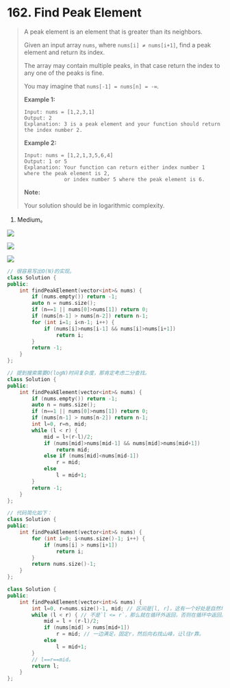 # 162. Find Peak Element

> A peak element is an element that is greater than its neighbors.
>
> Given an input array `nums`, where `nums[i] ≠ nums[i+1]`, find a peak element and return its index.
>
> The array may contain multiple peaks, in that case return the index to any one of the peaks is fine.
>
> You may imagine that `nums[-1] = nums[n] = -∞`.
>
> **Example 1:**
>
> ```
> Input: nums = [1,2,3,1]
> Output: 2
> Explanation: 3 is a peak element and your function should return the index number 2.
> ```
>
> **Example 2:**
>
> ```
> Input: nums = [1,2,1,3,5,6,4]
> Output: 1 or 5 
> Explanation: Your function can return either index number 1 where the peak element is 2, 
>              or index number 5 where the peak element is 6.
> ```
>
> **Note:**
>
> Your solution should be in logarithmic complexity.

1. Medium。

![](https://leetcode.com/problems/find-peak-element/Figures/162/Find_Peak_Case1.PNG)

![](https://leetcode.com/problems/find-peak-element/Figures/162/Find_Peak_Case2.PNG)

![](https://leetcode.com/problems/find-peak-element/Figures/162/Find_Peak_Case3.PNG)

```cpp
// 很容易写出O(N)的实现。
class Solution {
public:
    int findPeakElement(vector<int>& nums) {
        if (nums.empty()) return -1;
        auto n = nums.size();
        if (n==1 || nums[0]>nums[1]) return 0;
        if (nums[n-1] > nums[n-2]) return n-1;
        for (int i=1; i<n-1; i++) {
            if (nums[i]>nums[i-1] && nums[i]>nums[i+1])
                return i;
        }
        return -1;
    }
};
```

```cpp
// 提到搜索需要O(logN)时间复杂度，那肯定考虑二分查找。
class Solution {
public:
    int findPeakElement(vector<int>& nums) {
        if (nums.empty()) return -1;
        auto n = nums.size();
        if (n==1 || nums[0]>nums[1]) return 0;
        if (nums[n-1] > nums[n-2]) return n-1;
        int l=0, r=n, mid;
        while (l < r) {
            mid = l+(r-l)/2;
            if (nums[mid]>nums[mid-1] && nums[mid]>nums[mid+1])
                return mid;
            else if (nums[mid]<nums[mid-1])
                r = mid;
            else
                l = mid+1;
        }
        return -1;
    }
};
```

```cpp
// 代码简化如下：
class Solution {
public:
    int findPeakElement(vector<int>& nums) {
        for (int i=0; i<nums.size()-1; i++) {
            if (nums[i] > nums[i+1])
                return i;
        }
        return nums.size()-1;
    }
};
```

```cpp
class Solution {
public:
    int findPeakElement(vector<int>& nums) {
        int l=0, r=nums.size()-1, mid; // 区间是[l, r]，这有一个好处是自然地处理了nums.size()为1的情况。
        while (l < r) { // 不是`l <= r`，那么就在循环外返回，否则在循环中返回。
            mid = l + (r-l)/2;
            if (nums[mid] > nums[mid+1])
                r = mid; // 一边满足，固定r，然后向右找山峰，让l往r靠。
            else
                l = mid+1;
        }
        // l==r==mid。
        return l;
    }
};
```

